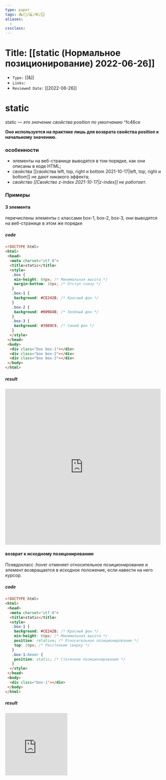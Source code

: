 ```yaml
---
type: paper
tags: 📥️/📜️/💻/🕸/🪟
aliases:
  - 
cssclass: 
---
```




# Title: **[[static (Нормальное позиционирование) 2022-06-26]]**
- `Type:` [[&]]
- `Links:`
- `Reviewed Date:` [[2022-06-26]]

# static

static — *это значение свойства position по умолчанию*  ^fc46ce

**Оно используется на практике лишь для возврата свойства position к начальному значению.**

### особенности
-   элементы на веб-странице выводятся в том порядке, как они описаны в коде HTML;
-   свойства [[свойства left, top, right и bottom 2021-10-17|left, top, right и bottom]] не дают никакого эффекта;
-   *свойство [[Свойство z-index 2021-10-17|z-index]] не работает*.


### Примеры
#### 3 элемента
перечислены элементы с классами box-1, box-2, box-3, они выводятся на веб-странице в этом же порядке
##### code
```HTML
<!DOCTYPE html>
<html>
 <head>
  <meta charset="utf-8">
  <title>static</title>
  <style>
   .box {
    min-height: 60px; /* Минимальная высота */
    margin-bottom: 10px; /* Отступ снизу */
   }
   .box-1 {
    background: #CE242B; /* Красный фон */
   }
   .box-2 {
    background: #009D4B; /* Зелёный фон */
   }
   .box-3 {
    background: #3989C9; /* Синий фон */
   }
  </style>
 </head>
 <body>
  <div class="box box-1"></div>
  <div class="box box-2"></div>
  <div class="box box-3"></div>
 </body>
</html>
```


##### result
<iframe src="http://localhost:50000/normalposition.html" style="background: white; border: none; width: 500px; height: 500px;"/></iframe>


#### возврат к исходному позицонированию
Псевдокласс :hover отменяет относительное позиционирование и элемент возвращается в исходное положение, если навести на него курсор.

##### code
```HTML
<!DOCTYPE html>
<html>
 <head>
  <meta charset="utf-8">
  <title>static</title>
  <style>
   .box-1 {
    background: #CE242B; /* Красный фон */
    min-height: 60px; /* Минимальная высота */
    position: relative; /* Относительное позиционирование */
    top: 20px; /* Расстояние сверху */
   }
   .box-1:hover {
    position: static; /* Статичное позиционирование */
   }
  </style>
 </head>
 <body>
  <div class="box-1"></div>
 </body>
</html>
```

##### result
<iframe src="http://localhost:50000/Usingstatic.html" style="background: white; border: none; width: 200px; height: 200px;"/></iframe>


